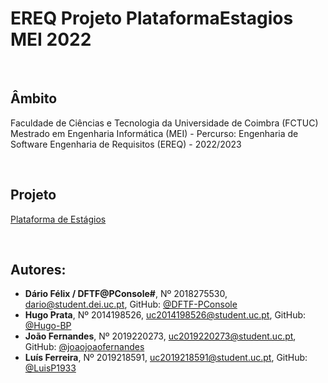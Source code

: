 # EREQ Projeto PlataformaEstagios MEI 2022

<br />

## Âmbito

Faculdade de Ciências e Tecnologia da Universidade de Coimbra (FCTUC)
Mestrado em Engenharia Informática (MEI) - Percurso: Engenharia de Software
Engenharia de Requisitos (EREQ) - 2022/2023

<br />

## Projeto

[Plataforma de Estágios](EREQ_2022.pdf)

<br />

## Autores:
* **Dário Félix / DFTF@PConsole#**, Nº 2018275530, [dario@student.dei.uc.pt](mailto:dario@student.dei.uc.pt), GitHub: [@DFTF-PConsole](https://github.com/DFTF-PConsole)
* **Hugo Prata**, Nº 2014198526, [uc2014198526@student.uc.pt](mailto:uc2014198526@student.uc.pt), GitHub: [@Hugo-BP](https://github.com/Hugo-BP)
* **João Fernandes**, Nº 2019220273, [uc2019220273@student.uc.pt](mailto:uc2019220273@student.uc.pt), GitHub: [@joaojoaofernandes](https://github.com/joaojoaofernandes)
* **Luís Ferreira**, Nº 2019218591, [uc2019218591@student.uc.pt](mailto:uc2019218591@student.uc.pt), GitHub: [@LuisP1933](https://github.com/LuisP1933)

